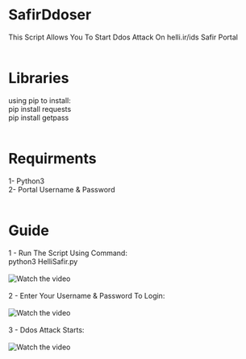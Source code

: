 # SafirDdoser
This Script Allows You To Start Ddos Attack On helli.ir/ids Safir Portal
<br><br>
# Libraries
using pip to install:
<br>
pip install requests
<br>
pip install getpass
<br><br>
# Requirments
1- Python3
<br>
2- Portal Username & Password
<br><br>
# Guide
1 - Run The Script Using Command:
<br>
python3 HelliSafir.py
<br><br>
![Watch the video](http://s13.picofile.com/file/8399367200/shot1.png)
<br><br>
2 - Enter Your Username & Password To Login:
<br><br>
![Watch the video](http://s13.picofile.com/file/8399367300/shot2.png)
<br><br>
3 - Ddos Attack Starts:
<br><br>
![Watch the video](http://s13.picofile.com/file/8399367392/shot3.png)
<br><br>
